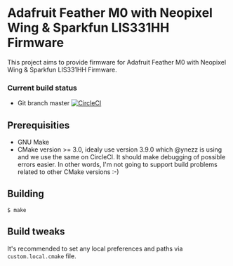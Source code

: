 # Adafruit Feather M0 with Neopixel Wing & Sparkfun LIS331HH Firmware

This project aims to provide firmware for Adafruit Feather M0 with Neopixel Wing & Sparkfun LIS331HH Firmware.

### Current build status

* Git branch master [![CircleCI](https://circleci.com/gh/ynezz/feather-m0-neopixel-firmware/tree/master.svg?style=svg)](https://circleci.com/gh/ynezz/feather-m0-neopixel-firmware/tree/master)

## Prerequisities

* GNU Make
* CMake version >= 3.0, idealy use version 3.9.0 which @ynezz is using and we use the same on CircleCI. It should make debugging of possible errors easier. In other words, I'm not going to support build problems related to other CMake versions :-)

## Building

```shell
$ make
```

## Build tweaks

It's recommended to set any local preferences and paths via `custom.local.cmake` file.

